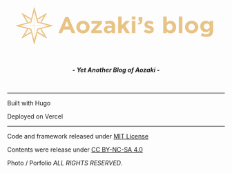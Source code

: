 <div align=center>
  <svg xmlns="http://www.w3.org/2000/svg" xmlns:xlink="http://www.w3.org/1999/xlink" x="0" y="0" version="1.1" viewBox="0 0 1139.1 361.8" xml:space="preserve" > <style type="text/css"> .star, .text { fill: #e8c385; } [data-color-mode='light'] .text { fill: #323845; } </style> <g class="star"> <path d="m205.5 246.3-.4.1.4-.1zM204.5 246.3l-.5-.2.5.2zM205 246.4l-.4-.1.4.1zM206 246.1l-.4.2.4-.2zM79.1 246.1l-.5.2.5-.2zM78 246.4l-.4-.1.4.1zM77.5 246.3a.8.8 0 0 1-.4-.2l.4.2zM78.5 246.3l-.4.1.4-.1zM206.4 245.8l-.3.3.3-.3zM206.7 245.5l-.3.4.3-.4zM207 245zM207 117.9l-.2.5.2-.5zM207 244.5l-.1.4.1-.4zM76.3 245.4l-.2-.4.2.4zM76 117.3l.1-.4-.1.4zM76.1 117.8v-.5.5zM77.1 115.6l.4-.2-.4.2zM76.7 116l.3-.3-.3.3zM76.4 116.3l.3-.3-.3.3zM76.1 116.8l.2-.4-.2.4zM76.6 245.8l-.3-.4.3.4zM207 244l.1.5-.1-.5zM76.1 244.9l-.1-.4.1.4zM76 244.4v-.5.5zM205.1 115.4l.4.1-.4-.1zM206.1 115.7l.3.3-.3-.3zM206.4 116l.3.3-.3-.3zM77.6 115.4l.4-.1-.4.1zM207 116.9l.1.4-.1-.4zM206.8 116.4l.2.4a.8.8 0 0 1-.2-.4zM78.1 115.4l.4.1-.4-.1zM77 246.1l-.3-.3.3.3zM204.6 115.4l.4-.1-.4.1zM207.1 117.4l-.1.5.1-.5zM205.6 115.5zM125.4 143.4l-46.3-27.7a.8.8 0 0 0-.5-.2l.5.2 46.3 27.7zM104 197l-27.7 46.4-.2.5.2-.5L104 197zM204 115.7l-46.3 27.7 46.3-27.7zM76.3 118.4l-.2-.5.2.5 27.7 46.3-27.7-46.3zM206.8 243.4l.2.5-.2-.5z" /> <path d="M207 116.8c0 .1 0 0 0 0zM206.4 116zM207 117.8zM206.7 116.3zM207 117.3c0 .1 0 0 0 0zM77.1 246.1zM77.6 246.3zM206.1 246.1zM206.4 245.8zM206.8 245.4s-.1 0 0 0c-.1 0 0 0 0 0zM205.6 246.3zM179.1 164.8l27.7-46.4zM78 246.4zM78.6 246.3h-.1.1zM204.6 246.3h-.1.1zM76.1 117.9zM76.1 244v-.1.1zM76 117.4zM76.1 116.9s0-.1 0 0c0-.1 0 0 0 0zM76.4 245.5c0-.1 0-.1 0 0 0-.1 0-.1 0 0zM76 244.5zM206 115.6zM76.7 245.8zM76.1 245zM76.3 116.4s0-.1 0 0c0-.1 0 0 0 0zM205 115.4zM204.5 115.5h.1-.1zM78.5 115.4h.1-.1zM205.5 115.4zM77 115.7zM76.6 116zM78 115.4zM77.5 115.5zM205 246.4zM207 244.9s0 .1 0 0c0 .1 0 0 0 0zM207 243.9v.1-.1zM207.1 244.4s0 .1 0 0c0 .1 0 0 0 0zM104 164.8l6.1-1.5-19.4-32.5-5.6-5.6a.5.5 0 0 1 0-.7c.2-.2.5-.2.7 0l5.6 5.6 32.5 19.4 1.5-6.1-46.3-27.7a.8.8 0 0 0-.5-.2h-.1l-.4-.1-.4.1h-.1l-.4.2h-.1l-.3.3-.3.3v.1l-.2.4v.1l-.1.4v.7l.2.5 27.6 46.3zM157.7 143.4l1.5 6.1 32.5-19.4 4.5-4.6c.2-.2.5-.2.7 0 .2.2.2.5 0 .7l-4.6 4.5-19.3 32.5 6.1 1.5 27.7-46.3.2-.5v-.1l.1-.5v-.1l-.1-.4v-.1l-.2-.4-.1-.1-.3-.3-.3-.3h-.1l-.4-.2h-.1l-.4-.1-.4.1h-.1l-.5.2-46.4 27.8zM192.4 231.1l5.6 5.6c.2.2.2.5 0 .7l-.4.1-.4-.1-5.6-5.6-32.5-19.4-1.5 6.1 46.3 27.7.5.2h.1l.4.1h.1l.4-.1h.1l.4-.2h.1l.3-.3.3-.4.1-.1.2-.4v-.1l.1-.4v-.7l-.2-.5-27.7-46.3-6.1 1.6 19.4 32.5zM91.4 231.8l-4.5 4.5-.3.1-.4-.1a.5.5 0 0 1 0-.7l4.6-4.5 19.4-32.5-6.2-1.6-27.7 46.4-.2.5v.7l.1.4v.1l.2.4v.1l.3.4.3.3h.1l.4.2h.1l.4.1.4-.1h.1l.5-.2 46.3-27.7-1.5-6.1-32.4 19.3z" /> <path d="m121.1 160.4.1-.5L91.4 130l-1.8-1 1.1 1.7 29.8 29.9zM162 201.3l-.2.6 29.9 29.9 1.8 1-1.1-1.7-29.8-29.9z" /> <path d="m91.4 130-5.6-5.6a.5.5 0 0 0-.7 0c-.2.2-.2.5 0 .7l5.6 5.6-1-1.8 1.7 1.1zM191.7 231.8l5.6 5.6.4.1.4-.1c.2-.2.2-.5 0-.7l-5.6-5.6 1.1 1.8-1.9-1.1zM121.1 201.3l-.6-.1-29.8 29.9-1.1 1.7 1.8-1 29.8-29.9zM162 160.4l.6.2 29.8-29.9 1.1-1.7-1.8 1-29.9 29.9z" /> <path d="m192.4 130.7 4.6-4.6c.2-.2.2-.5 0-.7a.5.5 0 0 0-.7 0l-4.5 4.5 1.8-1-1.2 1.8zM90.7 231.1l-4.6 4.5c-.2.2-.2.5 0 .7l.4.1.3-.1 4.5-4.5-1.8 1 1.2-1.7z" /> <path d="M143.3 275.5c-.1.4-.3.8-.7 1 .3-.2.6-.6.7-1zM139.8 86.3c.2-.8.9-1.4 1.7-1.3-.8-.1-1.5.5-1.7 1.3l-14.4 57.1 14.4-57.1zM140.5 276.5c-.3-.2-.6-.6-.7-1 .1.4.3.8.7 1zM143.3 86.3l14.4 57.1-14.4-57.1c-.1-.6-.6-1.1-1.2-1.3.6.2 1 .7 1.2 1.3zM121.2 159.9l2.7-10.5zM121.2 159.9l-.1.5.1-.5zM161.8 159.9l.2.5z" /> <path d="M142.6 276.5a2 2 0 0 1-1.1.3c.4.1.8-.1 1.1-.3zM179.1 197l57.1-14.4.6-.3-.6.3-57.1 14.4zM141.5 276.9a2 2 0 0 1-1.1-.3l1.1.3zM236.1 179.2l.6.3c-.1-.2-.3-.3-.6-.3L179 164.8l57.1 14.4z" /> <path d="M236.7 182.4c.5-.3.8-.9.8-1.5 0 .6-.3 1.1-.8 1.5zM237.5 180.9zM162.5 201.2l10.5-2.6zM162.6 201.2l-.6.1zM162.6 160.6l-.6-.2.6.2zM139.8 86.3l-14.4 57.1 5.4 3.2 10.2-40.7V103c0-.3.2-.5.5-.5s.5.2.5.5v2.9l10.2 40.6 5.4-3.2-14.4-57.1c-.1-.6-.6-1.1-1.2-1.3l-.6-.1a2 2 0 0 0-1.6 1.5z" /> <path d="M237.5 180.9c0-.6-.3-1.1-.8-1.5l-.6-.3-57.1-14.4-3.2 5.4 40.6 10.2h4.4c.3 0 .5.2.5.5s-.2.5-.5.5h-4.4l-40.6 10.2 3.2 5.4 57.1-14.4.6-.3c.5-.2.8-.7.8-1.3zM66.6 181.4h-4.4c-.3 0-.5-.2-.5-.5s.2-.5.5-.5h4.4l40.6-10.2-3.2-5.4-57.1 14.4c-1 .2-1.5 1.2-1.3 2.2.2.6.7 1.1 1.3 1.3L104 197l3.2-5.4-40.6-10.2zM142 255.9v2.9c0 .3-.2.5-.5.5s-.5-.2-.5-.5v-2.9l-10.2-40.6-5.4 3.2 14.4 57.1c.1.4.3.8.7 1 .3.2.7.3 1.1.3a2 2 0 0 0 1.1-.3c.3-.2.6-.6.7-1l14.4-57.1-5.4-3.2-10.4 40.6zM160.5 195.5l-2.9.7 5 5 10.4-2.6-3.2-5.4zM156.9 197l-.7 2.9-2.4 9.2 5.4 3.3 2.6-10.5zM125.5 196.2l-2.9-.7-9.3-2.3-3.2 5.4 10.4 2.6zM156.9 164.8l4.9-4.9-2.6-10.5-5.4 3.2 2.4 9.3zM151.9 145h6.2zM160.5 166.3l9.3 2.3 3.2-5.4-10.4-2.6-5 4.9zM126.9 161.9l2.4-9.3-5.4-3.2-2.7 10.5 5 4.9zM122.6 166.3l2.9-.8-5-4.9-10.4 2.6 3.2 5.4zM126.2 197l-5 4.9 2.7 10.5 5.4-3.3-2.4-9.2z" /> <path d="m153.8 209.1-1.5 6.1 5.4 3.2 1.5-6zM153.8 152.6l5.4-3.2-1.5-6-5.4 3.2zM129.3 152.6l1.5-6-5.4-3.2-1.5 6zM173 198.6l6.1-1.6-3.2-5.4-6.1 1.6zM110.1 163.2l-6.1 1.6 3.2 5.3 6.1-1.5zM129.3 209.1l-5.4 3.3 1.5 6 5.4-3.2zM107.2 191.6 104 197l6.1 1.6 3.2-5.4zM169.8 168.6l6.1 1.5 3.2-5.3-6.1-1.6zM126.2 164.8l-5-4.9-.1.5-.6.2 5 4.9.5-.1zM156.9 197l4.9 4.9.2-.6.6-.1-5-5-.6.2zM125.5 196.2l-5 5 .6.1.1.6 5-4.9-.2-.6zM157 165.4l.6.1 5-4.9-.6-.2-.2-.5-4.9 4.9zM113.6 180.9l-.3-.5H66.6l-2 .5 2 .5h46.7zM169.4 180.9l.4.5h46.7l2-.5-2-.5h-46.7z" /> <path d="m113.3 180.4.3.5-.3.5.3-.5zM140.8 180.9l-.5-.5h-20l.3.5-.3.5h20zM162.8 180.4h-20l-.6.5.6.5h20l-.3-.5zM169.8 180.4l-.4.5z" /> <path d="m162.5 180.9.3.5h7l-.4-.5.4-.5h-7zM120.3 180.4h-7l.3.5-.3.5h7l.3-.5zM142 181.4h.8l-.6-.5-.2.2zM141 180.4h-.7l.5.5.2-.2zM140.8 180.9l-.5.5h.7v-.3zM142 180.7l.2.2.6-.5h-.8z" /> <path d="m141 180.7-.2.2.2.2zM142 181.1l.2-.2-.2-.2zM216.5 181.4h4.4c.3 0 .5-.2.5-.5s-.2-.5-.5-.5h-4.4l2 .5-2 .5zM66.6 180.4h-4.4c-.3 0-.5.2-.5.5s.2.5.5.5h4.4l-2-.5 2-.5zM141.5 208.8l-.5.3v46.8l.5 2 .5-2v-46.8zM141.5 153l.5-.3v-46.8l-.5-2-.5 2v46.8zM141 182.1v20l.5-.3.5.3v-20l-.5-.5zM142 152.7l-.5.3.5-.3zM142 179.7v-20l-.5.3-.5-.3v20l.5.5zM141 152.7l.5.3z" /> <path d="M141 202.1v7l.5-.3.5.3v-7l-.5-.3zM141.5 160l.5-.3v-7l-.5.3-.5-.3v7zM141.8 181.4l-.3.2.5.5v-.7zM141.5 180.2l-.5-.5v.7h.3zM141.8 180.4h.2v-.7l-.5.5zM141.3 181.4h-.3v.7l.5-.5z" /> <path d="m141.5 181.6.3-.2h-.5zM141.3 180.4h.5l-.3-.2zM141 255.9v2.9c0 .3.2.5.5.5s.5-.2.5-.5v-2.9l-.5 2-.5-2zM142 105.9V103c0-.3-.2-.5-.5-.5s-.5.2-.5.5v2.9l.5-2 .5 2zM141.8 181.4h.2v-.3zM141.3 180.4h-.3v.3zM141 181.4h.3l-.3-.3zM142 180.7v-.3h-.2z" /> <path d="m142 180.7-.2-.3h-.5l-.3.3v.4l.3.3h.5l.2-.3z" /> </g> <g class="text"> <path d="M303.8,135.6h17l36,84.6h-19.3l-7.7-18.8h-35.5l-7.7,18.8h-18.8L303.8,135.6z M323.3,185l-11.2-27.2L300.9,185 H323.3z" /> <path d="M361.8,188.4v-0.2c0-18.5,14.9-33.5,34.9-33.5c19.9,0,34.7,14.8,34.7,33.2v0.2c0,18.5-14.9,33.5-34.9,33.5 C376.5,221.6,361.8,206.9,361.8,188.4z M413.4,188.4v-0.2c0-9.5-6.8-17.8-16.9-17.8c-10.4,0-16.7,8-16.7,17.5v0.2 c0,9.5,6.8,17.8,16.9,17.8C407.1,205.9,413.4,197.9,413.4,188.4z" /> <path d="M440,207.3l33.2-36.7h-32.2v-14.8h54.8v12.8l-33.4,36.7h33.4v14.8H440V207.3z" /> <path d="M505.9,201.7v-0.2c0-14,10.7-20.5,25.9-20.5c6.5,0,11.2,1.1,15.7,2.6v-1.1c0-7.6-4.7-11.8-13.8-11.8 c-7,0-11.9,1.3-17.8,3.5l-4.6-13.9c7.1-3.1,14-5.2,25-5.2c10,0,17.2,2.6,21.7,7.2c4.8,4.8,7,11.9,7,20.5v37.3h-17.6v-7 c-4.4,4.9-10.6,8.2-19.4,8.2C515.9,221.4,505.9,214.4,505.9,201.7z M547.8,197.5v-3.2c-3.1-1.4-7.2-2.4-11.6-2.4 c-7.8,0-12.6,3.1-12.6,8.9v0.2c0,4.9,4.1,7.8,10,7.8C542,208.8,547.8,204.1,547.8,197.5z" /> <path d="M580.8,132.6H599v46.7l21.4-23.4h21.8l-24.5,25.3l25.3,39h-20.9l-16.8-26.3l-6.4,6.7v19.6h-18.2V132.6z" /> <path d="M652.2,132.6h19.2v16.2h-19.2V132.6z M652.7,155.9h18.2v64.3h-18.2V155.9z" /> <path d="M683.6,167.3c8.3-0.8,12.4-5,11.8-11.9h-7.4v-19.2h19.4v16.2c0,15.8-7.9,22.2-22.2,22.4L683.6,167.3z" /> <path d="M715.5,211.7l7.8-12c7,5,14.3,7.7,20.3,7.7c5.3,0,7.7-1.9,7.7-4.8v-0.2c0-4-6.2-5.3-13.3-7.4 c-9-2.6-19.2-6.8-19.2-19.3v-0.2c0-13.1,10.6-20.4,23.5-20.4c8.2,0,17,2.8,24,7.4l-7,12.6c-6.4-3.7-12.7-6-17.4-6 c-4.4,0-6.7,1.9-6.7,4.4v0.2c0,3.6,6.1,5.3,13.1,7.7c9,3,19.4,7.3,19.4,19.1v0.2c0,14.3-10.7,20.8-24.6,20.8 C734.1,221.4,724.1,218.4,715.5,211.7z" /> <path d="M835.1,211.8v8.4h-18.2v-87.6h18.2v32.5c4.4-6,10.6-10.4,20-10.4c15,0,29.3,11.8,29.3,33.2v0.2 c0,21.5-14,33.2-29.3,33.2C845.4,221.4,839.4,216.9,835.1,211.8z M866.1,188.1v-0.2c0-10.7-7.2-17.8-15.7-17.8s-15.6,7.1-15.6,17.8 v0.2c0,10.7,7.1,17.8,15.6,17.8S866.1,198.9,866.1,188.1z" /> <path d="M898.7,132.6h18.2v87.6h-18.2V132.6z" /> <path d="M930.9,188.4v-0.2c0-18.5,14.9-33.5,34.9-33.5c19.9,0,34.7,14.8,34.7,33.2v0.2c0,18.5-14.9,33.5-34.9,33.5 C945.7,221.6,930.9,206.9,930.9,188.4z M982.5,188.4v-0.2c0-9.5-6.8-17.8-16.9-17.8c-10.4,0-16.7,8-16.7,17.5v0.2 c0,9.5,6.8,17.8,16.9,17.8C976.3,205.9,982.5,197.9,982.5,188.4z" /> <path d="M1014.1,232.9l6.2-13.7c6.6,3.7,13.2,5.9,21.7,5.9c12.5,0,18.4-6,18.4-17.5v-3.1c-5.4,6.5-11.3,10.4-21,10.4 c-15,0-28.6-10.9-28.6-30v-0.2c0-19.2,13.8-30,28.6-30c10,0,15.8,4.2,20.8,9.6v-8.4h18.2v49.8c0,11.5-2.8,19.9-8.2,25.3 c-6,6-15.2,8.6-27.7,8.6C1032.1,239.6,1022.3,237.2,1014.1,232.9z M1060.4,184.9v-0.2c0-8.8-6.8-14.9-15.7-14.9 s-15.6,6.1-15.6,14.9v0.2c0,8.9,6.7,14.9,15.6,14.9S1060.4,193.7,1060.4,184.9z" /> </g> </svg>
  
  <b>- <em>Yet Another Blog of Aozaki</em> -</b>
  
  <br />
</div>

---

Built with Hugo

Deployed on Vercel

---

Code and framework released under [MIT License](https://github.com/aozaki-kuro/aozaki-next-blog/blob/master/LICENSE)

Contents were release under [CC BY-NC-SA 4.0](https://creativecommons.org/licenses/by-sa/4.0/)

Photo / Porfolio _ALL RIGHTS RESERVED_.
